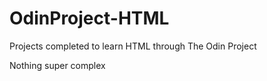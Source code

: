 # OdinProject-HTML
Projects completed to learn HTML through The Odin Project

Nothing super complex
